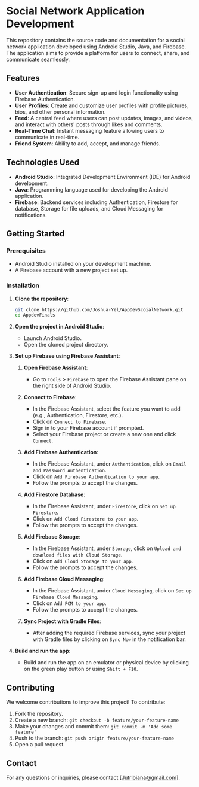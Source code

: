 # Social Network Application Development

This repository contains the source code and documentation for a social network application developed using Android Studio, Java, and Firebase. The application aims to provide a platform for users to connect, share, and communicate seamlessly.

## Features

- **User Authentication**: Secure sign-up and login functionality using Firebase Authentication.
- **User Profiles**: Create and customize user profiles with profile pictures, bios, and other personal information.
- **Feed**: A central feed where users can post updates, images, and videos, and interact with others' posts through likes and comments.
- **Real-Time Chat**: Instant messaging feature allowing users to communicate in real-time.
- **Friend System**: Ability to add, accept, and manage friends.

## Technologies Used

- **Android Studio**: Integrated Development Environment (IDE) for Android development.
- **Java**: Programming language used for developing the Android application.
- **Firebase**: Backend services including Authentication, Firestore for database, Storage for file uploads, and Cloud Messaging for notifications.

## Getting Started

### Prerequisites

- Android Studio installed on your development machine.
- A Firebase account with a new project set up.

### Installation

1. **Clone the repository**:

   ```sh
   git clone https://github.com/Joshua-Yel/AppDevScoialNetwork.git
   cd AppdevFinals
   ```

2. **Open the project in Android Studio**:

   - Launch Android Studio.
   - Open the cloned project directory.

3. **Set up Firebase using Firebase Assistant**:

   1. **Open Firebase Assistant**:

      - Go to `Tools` > `Firebase` to open the Firebase Assistant pane on the right side of Android Studio.

   2. **Connect to Firebase**:

      - In the Firebase Assistant, select the feature you want to add (e.g., Authentication, Firestore, etc.).
      - Click on `Connect to Firebase`.
      - Sign in to your Firebase account if prompted.
      - Select your Firebase project or create a new one and click `Connect`.

   3. **Add Firebase Authentication**:

      - In the Firebase Assistant, under `Authentication`, click on `Email and Password Authentication`.
      - Click on `Add Firebase Authentication to your app`.
      - Follow the prompts to accept the changes.

   4. **Add Firestore Database**:

      - In the Firebase Assistant, under `Firestore`, click on `Set up Firestore`.
      - Click on `Add Cloud Firestore to your app`.
      - Follow the prompts to accept the changes.

   5. **Add Firebase Storage**:

      - In the Firebase Assistant, under `Storage`, click on `Upload and download files with Cloud Storage`.
      - Click on `Add Cloud Storage to your app`.
      - Follow the prompts to accept the changes.

   6. **Add Firebase Cloud Messaging**:

      - In the Firebase Assistant, under `Cloud Messaging`, click on `Set up Firebase Cloud Messaging`.
      - Click on `Add FCM to your app`.
      - Follow the prompts to accept the changes.

   7. **Sync Project with Gradle Files**:
      - After adding the required Firebase services, sync your project with Gradle files by clicking on `Sync Now` in the notification bar.

4. **Build and run the app**:
   - Build and run the app on an emulator or physical device by clicking on the green play button or using `Shift + F10`.

## Contributing

We welcome contributions to improve this project! To contribute:

1. Fork the repository.
2. Create a new branch: `git checkout -b feature/your-feature-name`
3. Make your changes and commit them: `git commit -m 'Add some feature'`
4. Push to the branch: `git push origin feature/your-feature-name`
5. Open a pull request.

## Contact

For any questions or inquiries, please contact [Jutribiana@gmail.com].
